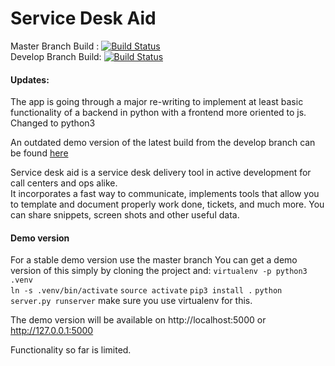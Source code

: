 Service Desk Aid
==============
Master Branch Build : [![Build Status](https://travis-ci.org/thecodeflavour/servicedeskaid.svg?branch=master)](https://travis-ci.org/PI-Victor/servicedeskaid)  
Develop Branch Build: [![Build Status](https://travis-ci.org/thecodeflavour/servicedeskaid.svg?branch=develop)](https://travis-ci.org/PI-Victor/servicedeskaid)


#### Updates:
The app is going through a major re-writing to implement at least basic functionality of a backend in python with a frontend more oriented to js.
Changed to python3


An outdated demo version of the latest build from the develop branch can be found [here](http://servicedeskaid.thecodeflavour.org)


Service desk aid is a service desk delivery tool in active development for call centers and ops alike.  
It incorporates a fast way to communicate, implements tools that allow you to template and document properly work done, tickets, and much more.
You can share snippets, screen shots and other useful data.

#### Demo version

For a stable demo version use the master branch
You can get a demo version of this simply by cloning the project and:
`virtualenv -p python3 .venv`  
`ln -s .venv/bin/activate`
`source activate`
`pip3 install .`
`python server.py runserver`
make sure you use virtualenv for this.

The demo version will be available on http://localhost:5000 or http://127.0.0.1:5000

Functionality so far is limited.
